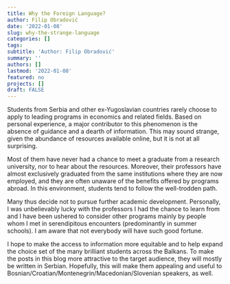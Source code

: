 ```yaml
---
title: Why the Foreign Language?
author: Filip Obradović
date: '2022-01-08'
slug: why-the-strange-language
categories: []
tags:
subtitle: 'Author: Filip Obradović'
summary: ''
authors: []
lastmod: '2022-01-08'
featured: no
projects: []
draft: FALSE
---
```


Students from Serbia and other ex-Yugoslavian countries rarely choose to apply to leading programs in economics and related fields. Based on personal experience, a major contributor to this phenomenon is the absence of guidance and a dearth of information. This may sound strange, given the abundance of resources available online, but it is not at all surprising. 

Most of them have never had a chance to meet a graduate from a research university, nor to hear about the resources. Moreover, their professors have almost exclusively graduated from the same institutions where they are now employed, and they are often unaware of the benefits offered by programs abroad. In this environment, students tend to follow the well-trodden path.

Many thus decide not to pursue further academic development. Personally, I was unbelievably lucky with the professors I had the chance to learn from and I have been ushered to consider other programs mainly by people whom I met in serendipitous encounters (predominantly in summer schools). I am aware that not everybody will have such good fortune.

I hope to make the access to information more equitable and to help expand the choice set of the many brilliant students across the Balkans. To make the posts in this blog more attractive to the target audience, they will mostly be written in Serbian. Hopefully, this will make them appealing and useful to Bosnian/Croatian/Montenegrin/Macedonian/Slovenian speakers, as well.

